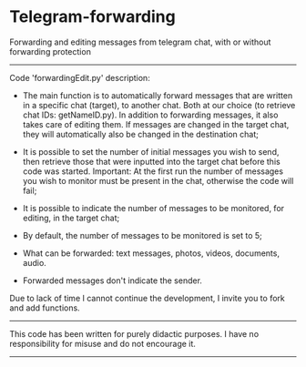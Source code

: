 # Telegram-forwarding
Forwarding and editing messages from telegram chat, with or without forwarding protection

--------------

Code 'forwardingEdit.py' description:

- The main function is to automatically forward messages that are written in a specific chat (target), to another chat. Both at our choice (to retrieve chat IDs: getNameID.py).
  In addition to forwarding messages, it also takes care of editing them. If messages are changed in the target chat, they will automatically also be changed in the destination chat;
- It is possible to set the number of initial messages you wish to send, then retrieve those that were inputted into the target chat before this code was started.
  Important: At the first run the number of messages you wish to monitor must be present in the chat, otherwise the code will fail;
- It is possible to indicate the number of messages to be monitored, for editing, in the target chat;
- By default, the number of messages to be monitored is set to 5;

- What can be forwarded: text messages, photos, videos, documents, audio.
- Forwarded messages don't indicate the sender.

Due to lack of time I cannot continue the development, I invite you to fork and add functions.

--------------

This code has been written for purely didactic purposes. I have no responsibility for misuse and do not encourage it.

--------------

